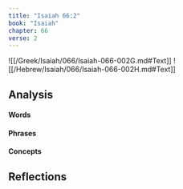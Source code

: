 ```yaml
---
title: "Isaiah 66:2"
book: "Isaiah"
chapter: 66
verse: 2
---
```

![[/Greek/Isaiah/066/Isaiah-066-002G.md#Text]]
![[/Hebrew/Isaiah/066/Isaiah-066-002H.md#Text]]

## Analysis

#### Words

#### Phrases

#### Concepts

## Reflections
